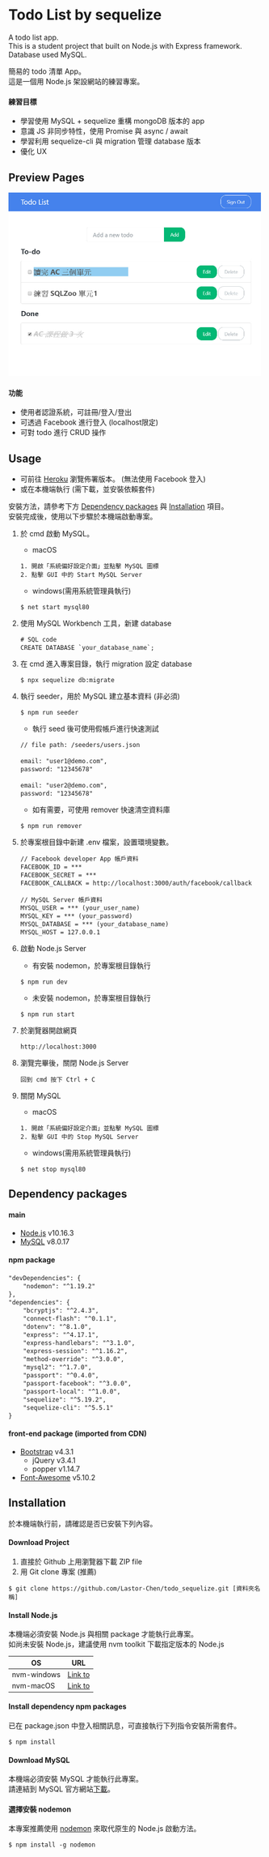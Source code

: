 # Todo List by sequelize
A todo list app. <br>
This is a student project that built on Node.js with Express framework. <br>
Database used MySQL.

簡易的 todo 清單 App。 <br>
這是一個用 Node.js 架設網站的練習專案。

#### 練習目標
* 學習使用 MySQL + sequelize 重構 mongoDB 版本的 app
* 意識 JS 非同步特性，使用 Promise 與 async / await
* 學習利用 sequelize-cli 與 migration 管理 database 版本
* 優化 UX

## Preview Pages
<img src="./public/img/preview.jpg" alt="preview" width="500px" target="_blank">

#### 功能
* 使用者認證系統，可註冊/登入/登出
* 可透過 Facebook 進行登入 (localhost限定)
* 可對 todo 進行 CRUD 操作

## Usage
* 可前往 [Heroku](https://todo-ver-sequelize.herokuapp.com/) 瀏覽佈署版本。 (無法使用 Facebook 登入)
* 或在本機端執行 (需下載，並安裝依賴套件)

安裝方法，請參考下方 [Dependency packages](#Dependency-packages) 與 [Installation](#Installation) 項目。 <br>
安裝完成後，使用以下步驟於本機端啟動專案。

1. 於 cmd 啟動 MySQL。 
    
    * macOS
    ```
    1. 開啟「系統偏好設定介面」並點擊 MySQL 圖標
    2. 點擊 GUI 中的 Start MySQL Server
    ```
    
    * windows(需用系統管理員執行)
    ```
    $ net start mysql80
    ```

1. 使用 MySQL Workbench 工具，新建 database
    ```
    # SQL code
    CREATE DATABASE `your_database_name`;
    ```
1. 在 cmd 進入專案目錄，執行 migration 設定 database
    ```
    $ npx sequelize db:migrate
    ```

1. 執行 seeder，用於 MySQL 建立基本資料 (非必須)
    ```
    $ npm run seeder
    ```

    * 執行 seed 後可使用假帳戶進行快速測試
    ```
    // file path: /seeders/users.json
    
    email: "user1@demo.com",
    password: "12345678"
    
    email: "user2@demo.com",
    password: "12345678"
    ```
    
    * 如有需要，可使用 remover 快速清空資料庫
    ```
    $ npm run remover
    ```


1. 於專案根目錄中新建 .env 檔案，設置環境變數。
    ```
    // Facebook developer App 帳戶資料
    FACEBOOK_ID = ***
    FACEBOOK_SECRET = ***
    FACEBOOK_CALLBACK = http://localhost:3000/auth/facebook/callback
    
    // MySQL Server 帳戶資料
    MYSQL_USER = *** (your_user_name)
	MYSQL_KEY = *** (your_password)
	MYSQL_DATABASE = *** (your_database_name)
	MYSQL_HOST = 127.0.0.1
    ```

1. 啟動 Node.js Server
    
    * 有安裝 nodemon，於專案根目錄執行
    ```
    $ npm run dev
    ```

    * 未安裝 nodemon，於專案根目錄執行
    ```
    $ npm run start
    ```

1. 於瀏覽器開啟網頁
    ```
    http://localhost:3000
    ```

1. 瀏覽完畢後，關閉 Node.js Server
    ```
    回到 cmd 按下 Ctrl + C
    ```

1. 關閉 MySQL
    * macOS
    ```
    1. 開啟「系統偏好設定介面」並點擊 MySQL 圖標
    2. 點擊 GUI 中的 Stop MySQL Server
    ```
    
    * windows(需用系統管理員執行)
    ```
    $ net stop mysql80
    ```

## Dependency packages
#### main
* [Node.js](https://nodejs.org/en/) v10.16.3
* [MySQL](https://www.mongodb.com/) v8.0.17

#### npm package
```
"devDependencies": {
    "nodemon": "^1.19.2"
},
"dependencies": {
    "bcryptjs": "^2.4.3",
    "connect-flash": "^0.1.1",
    "dotenv": "^8.1.0",
    "express": "^4.17.1",
    "express-handlebars": "^3.1.0",
    "express-session": "^1.16.2",
    "method-override": "^3.0.0",
    "mysql2": "^1.7.0",
    "passport": "^0.4.0",
    "passport-facebook": "^3.0.0",
    "passport-local": "^1.0.0",
    "sequelize": "^5.19.2",
    "sequelize-cli": "^5.5.1"
}
```

#### front-end package (imported from CDN)
* [Bootstrap](https://getbootstrap.com/) v4.3.1
  * jQuery v3.4.1
  * popper v1.14.7
* [Font-Awesome](https://fontawesome.com/) v5.10.2


## Installation
於本機端執行前，請確認是否已安裝下列內容。

#### Download Project
1. 直接於 Github 上用瀏覽器下載 ZIP file
2. 用 Git clone 專案 (推薦)
```
$ git clone https://github.com/Lastor-Chen/todo_sequelize.git [資料夾名稱]
```

#### Install Node.js
本機端必須安裝 Node.js 與相關 package 才能執行此專案。 <br>
如尚未安裝 Node.js，建議使用 nvm toolkit 下載指定版本的 Node.js

| OS | URL |
| -------- | -------- |
| nvm-windows     | [Link to](https://github.com/coreybutler/nvm-windows) |
| nvm-macOS     | [Link to](https://github.com/nvm-sh/nvm) |

#### Install dependency npm packages
已在 package.json 中登入相關訊息，可直接執行下列指令安裝所需套件。
```
$ npm install
```

#### Download MySQL
本機端必須安裝 MySQL 才能執行此專案。 <br>
請連結到 MySQL 官方網站[下載](https://dev.mysql.com/downloads/mysql/)。


#### 選擇安裝 nodemon
本專案推薦使用 [nodemon](https://github.com/remy/nodemon) 來取代原生的 Node.js 啟動方法。
```
$ npm install -g nodemon
```